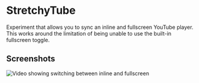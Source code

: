 # StretchyTube

Experiment that allows you to sync an inline and fullscreen YouTube player. This works around the limitation of being unable to use the built-in fullscreen toggle.

## Screenshots

![Video showing switching between inline and fullscreen](/Assets/stretchytube.gif)
